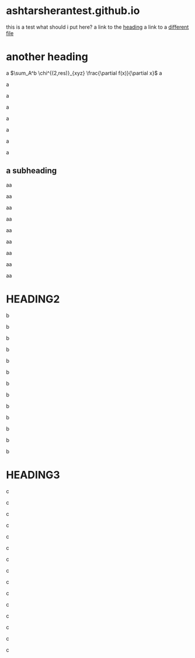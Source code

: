 # ashtarsherantest.github.io
this is a test
what should i put here?
a link to the [heading](#heading3)
a link to a [different file](./linked.md/#heading3)
# another heading
a
$\sum_A^b \chi^{(2,res)}_{xyz} \frac{\partial f(x)}{\partial x}$
a

a

a

a

a

a

a

a

## a subheading
aa

aa

aa

aa

aa

aa

aa

aa

aa

# HEADING2

b

b

b

b

b

b

b

b

b

b

b

b

b

# HEADING3
c

c

c

c

c

c

c

c

c

c

c

c

c

c

c
